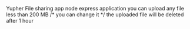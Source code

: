 Yupher File sharing app 
node express application
you can upload any file less than 200 MB /* you can change it */
the uploaded file will be deleted after 1 hour 